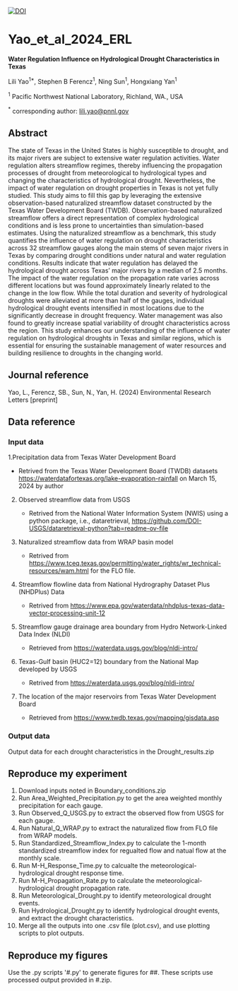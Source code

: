 [![DOI](https://zenodo.org/badge/265254045.svg)](https://zenodo.org/doi/10.5281/zenodo.10442485)

# Yao_et_al_2024_ERL
**Water Regulation Influence on Hydrological Drought Characteristics in Texas**  
  
Lili Yao<sup>1*</sup>, Stephen B Ferencz<sup>1</sup>, Ning Sun<sup>1</sup>, Hongxiang Yan<sup>1</sup>  
  
<sup>1</sup> Pacific Northwest National Laboratory, Richland, WA., USA  
  
<sup>*</sup> corresponding author: lili.yao@pnnl.gov

## Abstract
The state of Texas in the United States is highly susceptible to drought, and its major rivers are subject to extensive water regulation activities. Water regulation alters streamflow regimes, thereby influencing the propagation processes of drought from meteorological to hydrological types and changing the characteristics of hydrological drought. Nevertheless, the impact of water regulation on drought properties in Texas is not yet fully studied. This study aims to fill this gap by leveraging the extensive observation-based naturalized streamflow dataset constructed by the Texas Water Development Board (TWDB). Observation-based naturalized streamflow offers a direct representation of complex hydrological conditions and is less prone to uncertainties than simulation-based estimates. Using the naturalized streamflow as a benchmark, this study quantifies the influence of water regulation on drought characteristics across 32 streamflow gauges along the main stems of seven major rivers in Texas by comparing drought conditions under natural and water regulation conditions. Results indicate that water regulation has delayed the hydrological drought across Texas’ major rivers by a median of 2.5 months. The impact of the water regulation on the propagation rate varies across different locations but was found approximately linearly related to the change in the low flow. While the total duration and severity of hydrological droughts were alleviated at more than half of the gauges, individual hydrological drought events intensified in most locations due to the significantly decrease in drought frequency. Water management was also found to greatly increase spatial variability of drought characteristics across the region. This study enhances our understanding of the influence of water regulation on hydrological droughts in Texas and similar regions, which is essential for ensuring the sustainable management of water resources and building resilience to droughts in the changing world.

## Journal reference
Yao, L., Ferencz, SB., Sun, N., Yan, H. (2024) Environmental Research Letters [preprint]

## Data reference  
### Input data  
1.Precipitation data from Texas Water Development Board
   * Retrived from the Texas Water Development Board (TWDB) datasets https://waterdatafortexas.org/lake-evaporation-rainfall on March 15, 2024 by author
     
2. Observed streamflow data from USGS
   * Retrived from the National Water Information System (NWIS) using a python package, i.e., dataretrieval, https://github.com/DOI-USGS/dataretrieval-python?tab=readme-ov-file
     
3. Naturalized streamflow data from WRAP basin model
   * Retrived from https://www.tceq.texas.gov/permitting/water_rights/wr_technical-resources/wam.html for the FLO file.

4. Streamflow flowline data from National Hydrography Dataset Plus (NHDPlus) Data
   * Retrived from https://www.epa.gov/waterdata/nhdplus-texas-data-vector-processing-unit-12

6. Streamflow gauge drainage area boundary from Hydro Network-Linked Data Index (NLDI)
   * Retrieved from https://waterdata.usgs.gov/blog/nldi-intro/

8. Texas-Gulf basin (HUC2=12) boundary from the National Map developed by USGS
   * Retrived from https://waterdata.usgs.gov/blog/nldi-intro/
   
10. The location of the major reservoirs from Texas Water Development Board
    * Retrieved from https://www.twdb.texas.gov/mapping/gisdata.asp

### Output data
Output data for each drought characteristics in the Drought_results.zip


## Reproduce my experiment
1. Download inputs noted in Boundary_conditions.zip
2. Run Area_Weighted_Precipitation.py to get the area weighted monthly precipitation for each gauge.
3. Run Observed_Q_USGS.py to extract the observed flow from USGS for each gauge.
4. Run Natural_Q_WRAP.py to extract the naturalized flow from FLO file from WRAP models.
5. Run Standardized_Streamflow_Index.py to calculate the 1-month standardized streamflow index for regualted flow and natual flow at the monthly scale.
6. Run M-H_Response_Time.py to calcualte the meteorological-hydrological drought response time.
7. Run M-H_Propagation_Rate.py to calculate the meteorological-hydrological drought propagation rate.
8. Run Meteorological_Drought.py to identify meteorological drought events.
9. Run Hydrological_Drought.py to identify hydrological drought events, and extract the drought characteristics.
10. Merge all the outputs into one .csv file (plot.csv), and use plotting scripts to plot outputs.  

## Reproduce my figures 
Use the .py scripts '#.py' to generate figures for ##. These scripts use processed output provided in #.zip.


